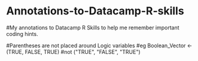 # Annotations-to-Datacamp-R-skills
#My annotations to Datacamp R Skills to help me remember important coding hints. 

#Parentheses are not placed around Logic variables 
#eg 
Boolean_Vector <- (TRUE, FALSE, TRUE) #not ("TRUE", "FALSE", "TRUE")
